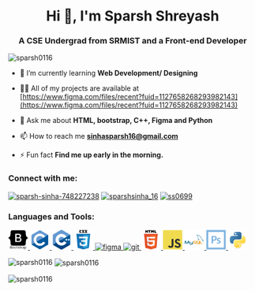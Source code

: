 <h1 align="center">Hi 👋, I'm Sparsh Shreyash</h1>
<h3 align="center">A CSE Undergrad from SRMIST and a Front-end Developer</h3>

<p align="left"> <img src="https://komarev.com/ghpvc/?username=sparsh0116&label=Profile%20views&color=0e75b6&style=flat" alt="sparsh0116" /> </p>

- 🌱 I’m currently learning **Web Development/ Designing**

- 👨‍💻 All of my projects are available at [https://www.figma.com/files/recent?fuid=1127658268293982143](https://www.figma.com/files/recent?fuid=1127658268293982143)

- 💬 Ask me about **HTML, bootstrap, C++, Figma and Python**

- 📫 How to reach me **sinhasparsh16@gmail.com**

- ⚡ Fun fact **Find me up early in the morning.**

<h3 align="left">Connect with me:</h3>
<p align="left">
<a href="https://linkedin.com/in/sparsh-sinha-748227238" target="blank"><img align="center" src="https://raw.githubusercontent.com/rahuldkjain/github-profile-readme-generator/master/src/images/icons/Social/linked-in-alt.svg" alt="sparsh-sinha-748227238" height="30" width="40" /></a>
<a href="https://instagram.com/sparshsinha_16" target="blank"><img align="center" src="https://raw.githubusercontent.com/rahuldkjain/github-profile-readme-generator/master/src/images/icons/Social/instagram.svg" alt="sparshsinha_16" height="30" width="40" /></a>
<a href="https://www.hackerrank.com/ss0699" target="blank"><img align="center" src="https://raw.githubusercontent.com/rahuldkjain/github-profile-readme-generator/master/src/images/icons/Social/hackerrank.svg" alt="ss0699" height="30" width="40" /></a>
</p>

<h3 align="left">Languages and Tools:</h3>
<p align="left"> <a href="https://getbootstrap.com" target="_blank" rel="noreferrer"> <img src="https://raw.githubusercontent.com/devicons/devicon/master/icons/bootstrap/bootstrap-plain-wordmark.svg" alt="bootstrap" width="40" height="40"/> </a> <a href="https://www.cprogramming.com/" target="_blank" rel="noreferrer"> <img src="https://raw.githubusercontent.com/devicons/devicon/master/icons/c/c-original.svg" alt="c" width="40" height="40"/> </a> <a href="https://www.w3schools.com/cpp/" target="_blank" rel="noreferrer"> <img src="https://raw.githubusercontent.com/devicons/devicon/master/icons/cplusplus/cplusplus-original.svg" alt="cplusplus" width="40" height="40"/> </a> <a href="https://www.w3schools.com/css/" target="_blank" rel="noreferrer"> <img src="https://raw.githubusercontent.com/devicons/devicon/master/icons/css3/css3-original-wordmark.svg" alt="css3" width="40" height="40"/> </a> <a href="https://www.figma.com/" target="_blank" rel="noreferrer"> <img src="https://www.vectorlogo.zone/logos/figma/figma-icon.svg" alt="figma" width="40" height="40"/> </a> <a href="https://git-scm.com/" target="_blank" rel="noreferrer"> <img src="https://www.vectorlogo.zone/logos/git-scm/git-scm-icon.svg" alt="git" width="40" height="40"/> </a> <a href="https://www.w3.org/html/" target="_blank" rel="noreferrer"> <img src="https://raw.githubusercontent.com/devicons/devicon/master/icons/html5/html5-original-wordmark.svg" alt="html5" width="40" height="40"/> </a> <a href="https://developer.mozilla.org/en-US/docs/Web/JavaScript" target="_blank" rel="noreferrer"> <img src="https://raw.githubusercontent.com/devicons/devicon/master/icons/javascript/javascript-original.svg" alt="javascript" width="40" height="40"/> </a> <a href="https://www.mysql.com/" target="_blank" rel="noreferrer"> <img src="https://raw.githubusercontent.com/devicons/devicon/master/icons/mysql/mysql-original-wordmark.svg" alt="mysql" width="40" height="40"/> </a> <a href="https://www.photoshop.com/en" target="_blank" rel="noreferrer"> <img src="https://raw.githubusercontent.com/devicons/devicon/master/icons/photoshop/photoshop-line.svg" alt="photoshop" width="40" height="40"/> </a> <a href="https://www.python.org" target="_blank" rel="noreferrer"> <img src="https://raw.githubusercontent.com/devicons/devicon/master/icons/python/python-original.svg" alt="python" width="40" height="40"/> </a> </p>

<p><img align="left" src="https://github-readme-stats.vercel.app/api/top-langs?username=sparsh0116&show_icons=true&locale=en&layout=compact" alt="sparsh0116" /></p>

<p>&nbsp;<img align="center" src="https://github-readme-stats.vercel.app/api?username=sparsh0116&show_icons=true&locale=en" alt="sparsh0116" /></p>

<p><img align="center" src="https://github-readme-streak-stats.herokuapp.com/?user=sparsh0116&" alt="sparsh0116" /></p>

